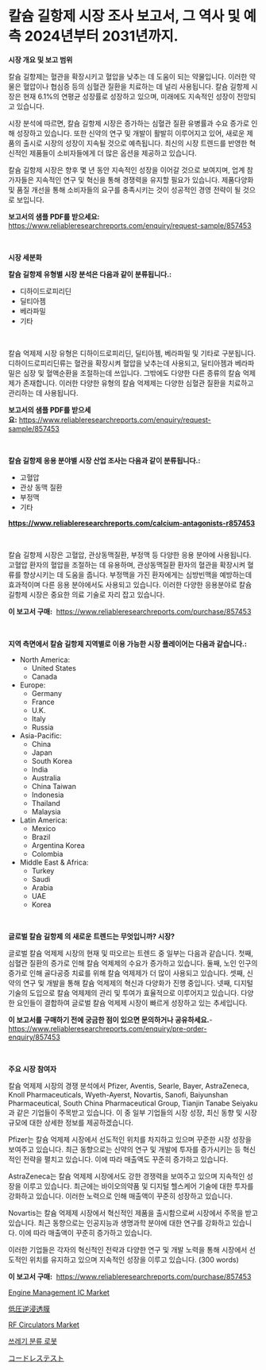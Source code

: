 <p><h1>칼슘 길항제 시장 조사 보고서, 그 역사 및 예측 2024년부터 2031년까지.</h1></p><p><strong>시장 개요 및 보고 범위</strong></p>
<p><p>칼슘 길항제는 혈관을 확장시키고 혈압을 낮추는 데 도움이 되는 약물입니다. 이러한 약물은 혈압이나 협심증 등의 심혈관 질환을 치료하는 데 널리 사용됩니다. 칼슘 길항제 시장은 현재 6.1%의 연평균 성장률로 성장하고 있으며, 미래에도 지속적인 성장이 전망되고 있습니다.</p><p>시장 분석에 따르면, 칼슘 길항제 시장은 증가하는 심혈관 질환 유병률과 수요 증가로 인해 성장하고 있습니다. 또한 신약의 연구 및 개발이 활발히 이루어지고 있어, 새로운 제품의 출시로 시장의 성장이 지속될 것으로 예측됩니다. 최신의 시장 트렌드를 반영한 혁신적인 제품들이 소비자들에게 더 많은 옵션을 제공하고 있습니다.</p><p>칼슘 길항제 시장은 향후 몇 년 동안 지속적인 성장을 이어갈 것으로 보여지며, 업계 참가자들은 지속적인 연구 및 혁신을 통해 경쟁력을 유지할 필요가 있습니다. 제품다양화 및 품질 개선을 통해 소비자들의 요구를 충족시키는 것이 성공적인 경영 전략이 될 것으로 보입니다.</p></p>
<p><strong>보고서의 샘플 PDF를 받으세요:</strong> <a href="https://www.reliableresearchreports.com/enquiry/request-sample/857453">https://www.reliableresearchreports.com/enquiry/request-sample/857453</a></p>
<p>&nbsp;</p>
<p><strong>시장 세분화</strong></p>
<p><strong>칼슘 길항제 유형별 시장 분석은 다음과 같이 분류됩니다.:</strong></p>
<p><ul><li>디하이드로피리딘</li><li>딜티아젬</li><li>베라파밀</li><li>기타</li></ul></p>
<p>&nbsp;</p>
<p><p>칼슘 억제제 시장 유형은 디하이드로피리딘, 딜티아젬, 베라파밀 및 기타로 구분됩니다. 디하이드로피리딘류는 혈관을 확장시켜 혈압을 낮추는데 사용되고, 딜티아젬과 베라파밀은 심장 및 혈액순환을 조절하는데 쓰입니다. 그밖에도 다양한 다른 종류의 칼슘 억제제가 존재합니다. 이러한 다양한 유형의 칼슘 억제제는 다양한 심혈관 질환을 치료하고 관리하는 데 사용됩니다.</p></p>
<p><strong>보고서의 샘플 PDF를 받으세요:</strong>&nbsp;<a href="https://www.reliableresearchreports.com/enquiry/request-sample/857453">https://www.reliableresearchreports.com/enquiry/request-sample/857453</a></p>
<p>&nbsp;</p>
<p><strong> 칼슘 길항제 응용 분야별 시장 산업 조사는 다음과 같이 분류됩니다.:</strong></p>
<p><ul><li>고혈압</li><li>관상 동맥 질환</li><li>부정맥</li><li>기타</li></ul></p>
<p><strong><a href="https://www.reliableresearchreports.com/calcium-antagonists-r857453">https://www.reliableresearchreports.com/calcium-antagonists-r857453</a></strong></p>
<p>&nbsp;</p>
<p><p>칼슘 길항제 시장은 고혈압, 관상동맥질환, 부정맥 등 다양한 응용 분야에 사용됩니다. 고혈압 환자의 혈압을 조절하는 데 유용하며, 관상동맥질환 환자의 혈관을 확장시켜 혈류를 향상시키는 데 도움을 줍니다. 부정맥을 가진 환자에게는 심방빈맥을 예방하는데 효과적이며 다른 응용 분야에서도 사용되고 있습니다. 이러한 다양한 응용분야로 칼슘 길항제 시장은 중요한 의료 기술로 자리 잡고 있습니다.</p></p>
<p><strong>이 보고서 구매:</strong>&nbsp; <a href="https://www.reliableresearchreports.com/purchase/857453">https://www.reliableresearchreports.com/purchase/857453</a></p>
<p>&nbsp;</p>
<p><strong>지역 측면에서 칼슘 길항제 지역별로 이용 가능한 시장 플레이어는 다음과 같습니다.:</strong></p>
<p><ul>
    <li>
        North America:
        <ul>
            <li>United States</li>
            <li>Canada</li>
        </ul>
    </li>
    <li>
        Europe:
        <ul>
            <li>Germany</li>
            <li>France</li>
            <li>U.K.</li>
            <li>Italy</li>
            <li>Russia</li>
        </ul>
    </li>
    <li>
        Asia-Pacific:
        <ul>
            <li>China</li>
            <li>Japan</li>
            <li>South Korea</li>
            <li>India</li>
            <li>Australia</li>
            <li>China Taiwan</li>
            <li>Indonesia</li>
            <li>Thailand</li>
            <li>Malaysia</li>
        </ul>
    </li>
    <li>
        Latin America:
        <ul>
            <li>Mexico</li>
            <li>Brazil</li>
            <li>Argentina Korea</li>
            <li>Colombia</li>
        </ul>
    </li>
    <li>
        Middle East & Africa:
        <ul>
            <li>Turkey</li>
            <li>Saudi</li>
            <li>Arabia</li>
            <li>UAE</li>
            <li>Korea</li>
        </ul>
    </li>
    </ul></p>
<p>&nbsp;</p>
<p><strong>글로벌 칼슘 길항제 의 새로운 트렌드는 무엇입니까? 시장?</strong></p>
<p><p>글로벌 칼슘 억제제 시장의 현재 및 떠오르는 트렌드 중 일부는 다음과 같습니다. 첫째, 심혈관 질환의 증가로 인해 칼슘 억제제의 수요가 증가하고 있습니다. 둘째, 노인 인구의 증가로 인해 골다공증 치료를 위해 칼슘 억제제가 더 많이 사용되고 있습니다. 셋째, 신약의 연구 및 개발을 통해 칼슘 억제제의 혁신과 다양화가 진행 중입니다. 넷째, 디지털 기술의 도입으로 칼슘 억제제의 관리 및 투여가 효율적으로 이루어지고 있습니다. 다양한 요인들이 결합하여 글로벌 칼슘 억제제 시장이 빠르게 성장하고 있는 추세입니다.</p></p>
<p><strong>이 보고서를 구매하기 전에 궁금한 점이 있으면 문의하거나 공유하세요.</strong>- <a href="https://www.reliableresearchreports.com/enquiry/pre-order-enquiry/857453">https://www.reliableresearchreports.com/enquiry/pre-order-enquiry/857453</a></p>
<p>&nbsp;</p>
<p><strong>주요 시장 참여자</strong></p>
<p><p>칼슘 억제제 시장의 경쟁 분석에서 Pfizer, Aventis, Searle, Bayer, AstraZeneca, Knoll Pharmaceuticals, Wyeth-Ayerst, Novartis, Sanofi, Baiyunshan Pharmaceutical, South China Pharmaceutical Group, Tianjin Tanabe Seiyaku과 같은 기업들이 주목받고 있습니다. 이 중 일부 기업들의 시장 성장, 최신 동향 및 시장 규모에 대한 상세한 정보를 제공하겠습니다.</p><p>Pfizer는 칼슘 억제제 시장에서 선도적인 위치를 차지하고 있으며 꾸준한 시장 성장을 보여주고 있습니다. 최근 동향으로는 신약의 연구 및 개발에 투자를 증가시키는 등 혁신적인 전략을 펼치고 있습니다. 이에 따라 매출액도 꾸준히 증가하고 있습니다.</p><p>AstraZeneca는 칼슘 억제제 시장에서도 강한 경쟁력을 보여주고 있으며 지속적인 성장을 이루고 있습니다. 최근에는 바이오의약품 및 디지털 헬스케어 기술에 대한 투자를 강화하고 있습니다. 이러한 노력으로 인해 매출액이 꾸준히 성장하고 있습니다.</p><p>Novartis는 칼슘 억제제 시장에서 혁신적인 제품을 출시함으로써 시장에서 주목을 받고 있습니다. 최근 동향으로는 인공지능과 생명과학 분야에 대한 연구를 강화하고 있습니다. 이에 따라 매출액이 꾸준히 증가하고 있습니다.</p><p>이러한 기업들은 각자의 혁신적인 전략과 다양한 연구 및 개발 노력을 통해 시장에서 선도적인 위치를 유지하고 있으며 지속적인 성장을 이루고 있습니다. (300 words)</p></p>
<p><strong>이 보고서 구매:</strong>&nbsp;&nbsp;<a href="https://www.reliableresearchreports.com/purchase/857453">https://www.reliableresearchreports.com/purchase/857453</a></p>
<p><p><a href="https://cat-emmental-94b.notion.site/Engine-Management-IC-Market-Research-Report-Its-History-and-Forecast-2024-to-2031-005aa9eb7bef473ab1336b731bb35c9f">Engine Management IC Market</a></p><p><a href="https://github.com/pepo3k/Market-Research-Report-List-1/blob/main/601732223621.md">低圧逆浸透膜</a></p><p><a href="https://silk-columnist-571.notion.site/RF-Circulators-Market-Trends-Forecast-and-Competitive-Analysis-to-2031-de31e34cf3b8416c808487f7226d5744">RF Circulators Market</a></p><p><a href="https://github.com/FelipeGrrady654556/Market-Research-Report-List-1/blob/main/289566821428.md">쓰레기 분류 로봇</a></p><p><a href="https://medium.com/@phillipbarnett65/%E3%82%B3%E3%83%BC%E3%83%89%E3%83%AC%E3%82%B9%E3%83%86%E3%82%B9%E3%83%88%E5%B8%82%E5%A0%B4%E3%81%AE%E5%B1%95%E6%9C%9B-%E6%A5%AD%E7%95%8C%E6%A6%82%E8%A6%81%E3%81%8A%E3%82%88%E3%81%B3%E4%BA%88%E6%B8%AC-2024%E5%B9%B4%E3%81%8B%E3%82%892031%E5%B9%B4-ac821c4899df">コードレステスト</a></p></p>